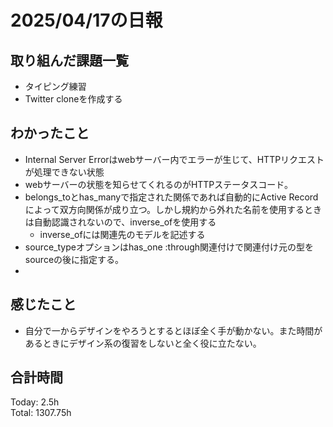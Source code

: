 # 2025/04/17の日報
## 取り組んだ課題一覧
* タイピング練習
*  Twitter cloneを作成する
## わかったこと
* Internal Server Errorはwebサーバー内でエラーが生じて、HTTPリクエストが処理できない状態
* webサーバーの状態を知らせてくれるのがHTTPステータスコード。
* belongs_toとhas_manyで指定された関係であれば自動的にActive Recordによって双方向関係が成り立つ。しかし規約から外れた名前を使用するときは自動認識されないので、inverse_ofを使用する
  *  inverse_ofには関連先のモデルを記述する
*  source_typeオプションはhas_one :through関連付けで関連付け元の型をsourceの後に指定する。
*     
## 感じたこと
* 自分で一からデザインをやろうとするとほぼ全く手が動かない。また時間があるときにデザイン系の復習をしないと全く役に立たない。
##  合計時間 
Today: 2.5h<br>
Total: 1307.75h
